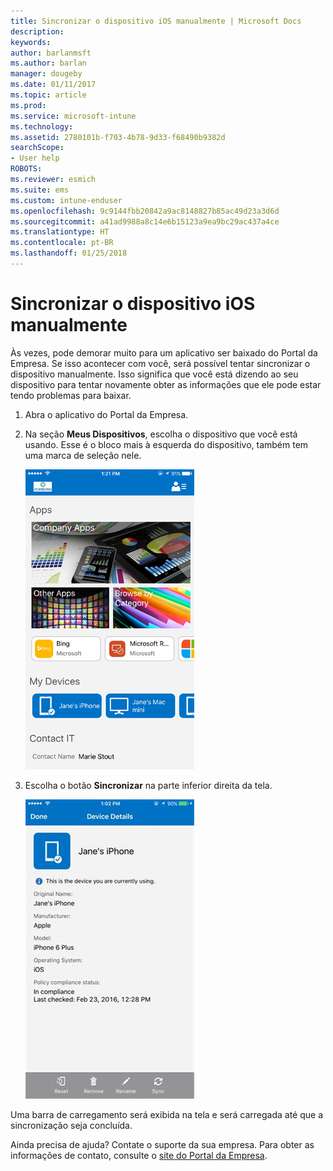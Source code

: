 ```yaml
---
title: Sincronizar o dispositivo iOS manualmente | Microsoft Docs
description: 
keywords: 
author: barlanmsft
ms.author: barlan
manager: dougeby
ms.date: 01/11/2017
ms.topic: article
ms.prod: 
ms.service: microsoft-intune
ms.technology: 
ms.assetid: 2780101b-f703-4b78-9d33-f68490b9382d
searchScope:
- User help
ROBOTS: 
ms.reviewer: esmich
ms.suite: ems
ms.custom: intune-enduser
ms.openlocfilehash: 9c9144fbb20842a9ac8148827b85ac49d23a3d6d
ms.sourcegitcommit: a41ad9988a8c14e6b15123a9ea9bc29ac437a4ce
ms.translationtype: HT
ms.contentlocale: pt-BR
ms.lasthandoff: 01/25/2018
---
```

# <a name="sync-your-ios-device-manually"></a>Sincronizar o dispositivo iOS manualmente

Às vezes, pode demorar muito para um aplicativo ser baixado do Portal da Empresa. Se isso acontecer com você, será possível tentar sincronizar o dispositivo manualmente. Isso significa que você está dizendo ao seu dispositivo para tentar novamente obter as informações que ele pode estar tendo problemas para baixar.

1. Abra o aplicativo do Portal da Empresa.

2. Na seção **Meus Dispositivos**, escolha o dispositivo que você está usando. Esse é o bloco mais à esquerda do dispositivo, também tem uma marca de seleção nele.

    ![Tela do dispositivo com a seção Meus Dispositivos](./media/ios-sync-1-comp-portal-apps.png)

3. Escolha o botão **Sincronizar** na parte inferior direita da tela.

    ![Detalhes do dispositivo com o botão Sincronizar](./media/ios-sync-2-sync-button.png)

Uma barra de carregamento será exibida na tela e será carregada até que a sincronização seja concluída.

Ainda precisa de ajuda? Contate o suporte da sua empresa. Para obter as informações de contato, consulte o [site do Portal da Empresa](https://portal.manage.microsoft.com#HelpDeskDialog).

